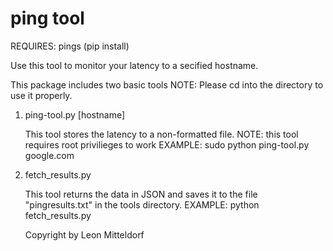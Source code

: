 # ping tool

REQUIRES: pings (pip install)

Use this tool to monitor your latency to a secified hostname.

This package includes two basic tools
NOTE: Please cd into the directory to use it properly.

1. ping-tool.py [hostname]

    This tool stores the latency to a non-formatted file.
    NOTE: this tool requires root privilieges to work
    EXAMPLE:        sudo python ping-tool.py google.com
    
2. fetch_results.py
    
    This tool returns the data in JSON and saves it to the file "pingresults.txt" in the tools directory.
    EXAMPLE:        python fetch_results.py
    
    
    Copyright by Leon Mitteldorf
